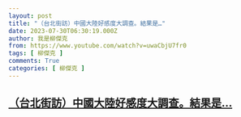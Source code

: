 ```yaml
---
layout: post
title: "（台北街訪）中國大陸好感度大調查。結果是…"
date: 2023-07-30T06:30:19.000Z
author: 我是柳傑克
from: https://www.youtube.com/watch?v=uwaCbjU7fr0
tags: [ 柳傑克 ]
comments: True
categories: [ 柳傑克 ]
---
```

<!--1690698619000-->
[（台北街訪）中國大陸好感度大調查。結果是…](https://www.youtube.com/watch?v=uwaCbjU7fr0)
------

<div>

</div>
